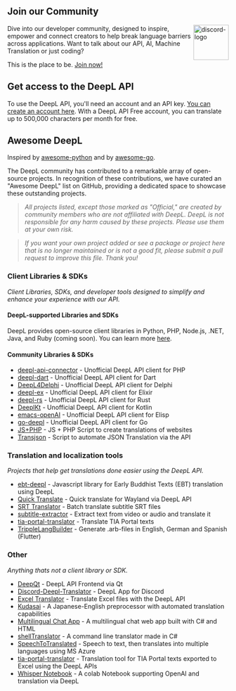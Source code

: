 ## Join our Community

<a href="https://discord.gg/DeepL"><img align="right" src="https://assets-global.website-files.com/6257adef93867e50d84d30e2/636e0b52aa9e99b832574a53_full_logo_blurple_RGB.png" alt="discord-logo" title="DeepL Discord" height="80px" /></a>

Dive into our developer community, designed to inspire, empower and connect creators to help break language barriers across applications. Want to talk about our API, AI, Machine Translation or just coding? 

This is the place to be. 
<a href="https://discord.gg/DeepL">Join now!</a>

## Get access to the DeepL API

To use the DeepL API, you'll need an account and an API key. [You can create an account here](https://www.deepl.com/pro?utm_source=github&utm_medium=github-awesome-deepl#developer). With a DeepL API Free account, you can translate up to 500,000 characters per month for free.

## Awesome DeepL 
Inspired by [awesome-python](https://github.com/vinta/awesome-python) and by [awesome-go](https://github.com/avelino/awesome-go).

The DeepL community has contributed to a remarkable array of open-source projects. In recognition of these contributions, we have curated an "Awesome DeepL" list on GitHub, providing a dedicated space to showcase these outstanding projects.

> _All projects listed, except those marked as "Official," are created by community members who are not affiliated with DeepL. DeepL is not responsible for any harm caused by these projects. Please use them at your own risk._


> _If you want your own project added or see a package or project here that is no longer maintained or is not a good fit, please submit a pull request to improve this file. Thank you!_

### Client Libraries & SDKs
_Client Libraries, SDKs, and developer tools designed to simplify and enhance your experience with our API._

#### DeepL-supported Libraries and SDKs
DeepL provides open-source client libraries in Python, PHP, Node.js, .NET, Java, and Ruby (coming soon). You can learn more [here](https://developers.deepl.com/docs/api-reference/client-libraries?utm_source=github&utm_medium=github-awesome-deepl).

#### Community Libraries & SDKs
- [deepl-api-connector](https://github.com/SC-Networks/deepl-api-connector) - Unofficial DeepL API client for PHP
- [deepl-dart](https://github.com/komape/deepl_dart) - Unofficial DeepL API client for Dart
- [DeepL4Delphi](https://github.com/DeveloppeurPascal/DeepL4Delphi) - Unofficial DeepL API client for Delphi
- [deepl-ex](https://github.com/hergetto/deepl_ex) - Unofficial DeepL API client for Elixir
- [deepl-rs](https://github.com/Avimitin/deepl-rs) - Unofficial DeepL API client for Rust
- [DeeplKt](https://github.com/Micha-ohne-el/DeeplKt) - Unofficial DeepL API client for Kotlin
- [emacs-openAI](https://github.com/emacs-openai/deepl) - Unofficial DeepL API client for Elisp
- [go-deepl](https://github.com/candy12t/go-deepl) - Unofficial DeepL API client for Go
- [JS+PHP](https://github.com/serhii-deineko/deepl) - JS + PHP Script to create translations of websites
- [Transjson](https://github.com/gaelo-dev/transjson) - Script to automate JSON Translation via the API 

 
### Translation and localization tools
_Projects that help get translations done easier using the DeepL API._

- [ebt-deepl](https://github.com/sc-voice/ebt-deepl) - Javascript library for Early Buddhist Texts (EBT) translation using DeepL
- [Quick Translate](https://github.com/MathieuMoalic/quicktranslate) - Quick translate for Wayland via DeepL API
- [SRT Translator](https://github.com/Fabrice-Deshayes-aka-Xtream/srt-translator) - Batch translate subtitle SRT files
- [subtitle-extractor](https://github.com/sevengivings/subtitle-extractor) - Extract text from video or audio and translate it 
- [tia-portal-translator](https://github.com/kurcontko/tia-portal-translator) - Translate TIA Portal texts
- [TrippleLangBuilder](https://github.com/infiniteAppsUG/tripleLangBuilder) - Generate .arb-files in English, German and Spanish (Flutter)
  
### Other
_Anything thats not a client library or SDK._

- [DeepQt](https://github.com/VoxelCubes/DeepQt) - DeepL API Frontend via Qt
- [Discord-Deepl-Translator](https://github.com/peunsu/discord-deepl-translator) - DeepL App for Discord
- [Excel Translator](https://github.com/SapporoAlex/Excel-to-Deepl-Translator) - Translate Excel files with the DeepL API
- [Kudasai](https://github.com/Bikatr7/Kudasai) - A Japanese-English preprocessor with automated translation capabilities
- [Multilingual Chat App](https://github.com/980k/cross-language-chat-app) - A multilingual chat web app built with C# and HTML
- [shellTranslator](https://github.com/GryphusOneSeven/shellTranslator) - A command line translator made in C#
- [SpeechToTranslated](https://github.com/PunkUnicorn/SpeechToTranslated) - Speech to text, then translates into multiple languages using MS Azure
- [tia-portal-translator](https://github.com/kurcontko/tia-portal-translator) - Translation tool for TIA Portal texts exported to Excel using the DeepL APIs
- [Whisper Notebook](https://github.com/cnbeining/Whisper_Notebook) - A colab Notebook supporting OpenAI and translation via DeepL
